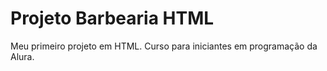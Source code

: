 # Projeto Barbearia HTML 
 Meu primeiro projeto em HTML. Curso para iniciantes em programação da Alura.

